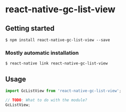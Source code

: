 # react-native-gc-list-view

## Getting started

`$ npm install react-native-gc-list-view --save`

### Mostly automatic installation

`$ react-native link react-native-gc-list-view`

## Usage
```javascript
import GcListView from 'react-native-gc-list-view';

// TODO: What to do with the module?
GcListView;
```
